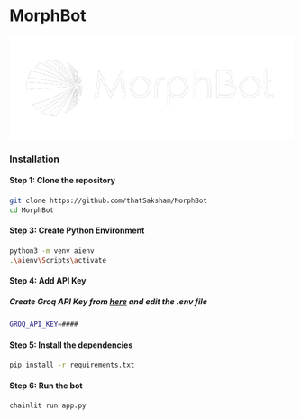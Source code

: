 # MorphBot

![Image 1](./public/logo_dark.png)

### Installation

#### Step 1: Clone the repository
```bash 
git clone https://github.com/thatSaksham/MorphBot
cd MorphBot
```
#### Step 3: Create Python Environment
```bash 
python3 -m venv aienv
.\aienv\Scripts\activate
```
#### Step 4: Add API Key
##### Create Groq API Key from [here](https://console.groq.com/keys) and edit the .env file
```bash 
GROQ_API_KEY=####
```
#### Step 5: Install the dependencies
```bash
pip install -r requirements.txt
```
#### Step 6: Run the bot
```bash
chainlit run app.py
```
